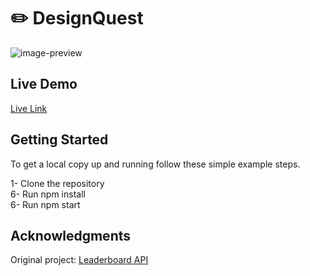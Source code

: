 # ✏️ DesignQuest

![image-preview](https://kilianmalherbe.github.io/designQuest/ss.png?raw=true)


## Live Demo

[Live Link](https://kilianmalherbe.github.io/designQuest/dist/)

## Getting Started

To get a local copy up and running follow these simple example steps.

1- Clone the repository</br>
6- Run npm install</br>
6- Run npm start

## Acknowledgments
Original project: [Leaderboard API](https://github.com/ichala/Leadboard-API)
